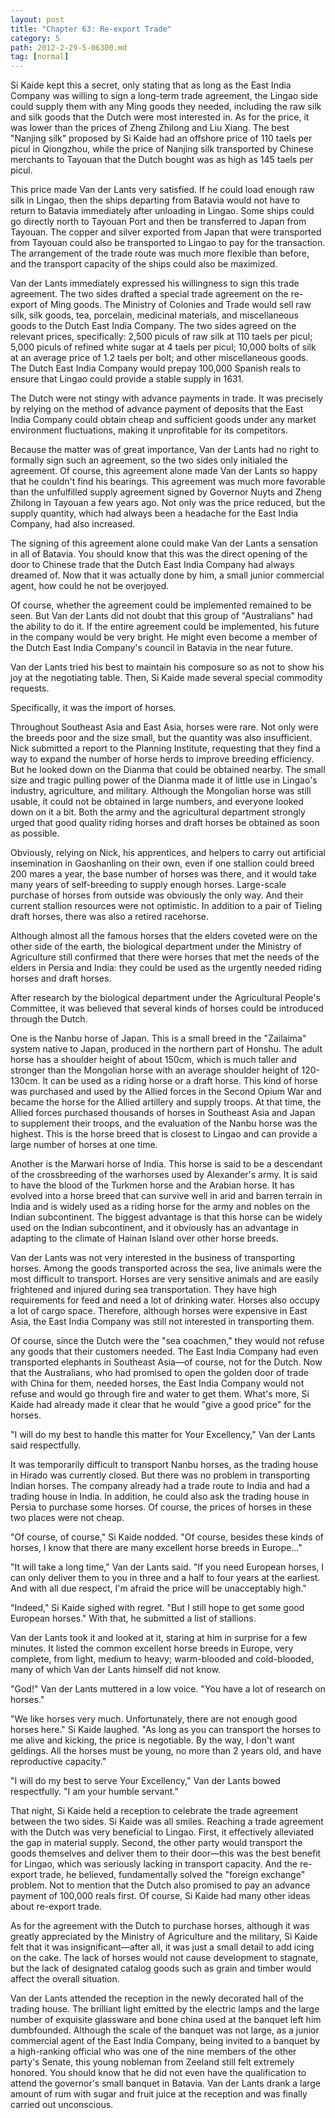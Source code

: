 ```yaml
---
layout: post
title: "Chapter 63: Re-export Trade"
category: 5
path: 2012-2-29-5-06300.md
tag: [normal]
---
```


Si Kaide kept this a secret, only stating that as long as the East India Company was willing to sign a long-term trade agreement, the Lingao side could supply them with any Ming goods they needed, including the raw silk and silk goods that the Dutch were most interested in. As for the price, it was lower than the prices of Zheng Zhilong and Liu Xiang. The best "Nanjing silk" proposed by Si Kaide had an offshore price of 110 taels per picul in Qiongzhou, while the price of Nanjing silk transported by Chinese merchants to Tayouan that the Dutch bought was as high as 145 taels per picul.

This price made Van der Lants very satisfied. If he could load enough raw silk in Lingao, then the ships departing from Batavia would not have to return to Batavia immediately after unloading in Lingao. Some ships could go directly north to Tayouan Port and then be transferred to Japan from Tayouan. The copper and silver exported from Japan that were transported from Tayouan could also be transported to Lingao to pay for the transaction. The arrangement of the trade route was much more flexible than before, and the transport capacity of the ships could also be maximized.

Van der Lants immediately expressed his willingness to sign this trade agreement. The two sides drafted a special trade agreement on the re-export of Ming goods. The Ministry of Colonies and Trade would sell raw silk, silk goods, tea, porcelain, medicinal materials, and miscellaneous goods to the Dutch East India Company. The two sides agreed on the relevant prices, specifically: 2,500 piculs of raw silk at 110 taels per picul; 5,000 piculs of refined white sugar at 4 taels per picul; 10,000 bolts of silk at an average price of 1.2 taels per bolt; and other miscellaneous goods. The Dutch East India Company would prepay 100,000 Spanish reals to ensure that Lingao could provide a stable supply in 1631.

The Dutch were not stingy with advance payments in trade. It was precisely by relying on the method of advance payment of deposits that the East India Company could obtain cheap and sufficient goods under any market environment fluctuations, making it unprofitable for its competitors.

Because the matter was of great importance, Van der Lants had no right to formally sign such an agreement, so the two sides only initialed the agreement. Of course, this agreement alone made Van der Lants so happy that he couldn't find his bearings. This agreement was much more favorable than the unfulfilled supply agreement signed by Governor Nuyts and Zheng Zhilong in Tayouan a few years ago. Not only was the price reduced, but the supply quantity, which had always been a headache for the East India Company, had also increased.

The signing of this agreement alone could make Van der Lants a sensation in all of Batavia. You should know that this was the direct opening of the door to Chinese trade that the Dutch East India Company had always dreamed of. Now that it was actually done by him, a small junior commercial agent, how could he not be overjoyed.

Of course, whether the agreement could be implemented remained to be seen. But Van der Lants did not doubt that this group of "Australians" had the ability to do it. If the entire agreement could be implemented, his future in the company would be very bright. He might even become a member of the Dutch East India Company's council in Batavia in the near future.

Van der Lants tried his best to maintain his composure so as not to show his joy at the negotiating table. Then, Si Kaide made several special commodity requests.

Specifically, it was the import of horses.

Throughout Southeast Asia and East Asia, horses were rare. Not only were the breeds poor and the size small, but the quantity was also insufficient. Nick submitted a report to the Planning Institute, requesting that they find a way to expand the number of horse herds to improve breeding efficiency. But he looked down on the Dianma that could be obtained nearby. The small size and tragic pulling power of the Dianma made it of little use in Lingao's industry, agriculture, and military. Although the Mongolian horse was still usable, it could not be obtained in large numbers, and everyone looked down on it a bit. Both the army and the agricultural department strongly urged that good quality riding horses and draft horses be obtained as soon as possible.

Obviously, relying on Nick, his apprentices, and helpers to carry out artificial insemination in Gaoshanling on their own, even if one stallion could breed 200 mares a year, the base number of horses was there, and it would take many years of self-breeding to supply enough horses. Large-scale purchase of horses from outside was obviously the only way. And their current stallion resources were not optimistic. In addition to a pair of Tieling draft horses, there was also a retired racehorse.

Although almost all the famous horses that the elders coveted were on the other side of the earth, the biological department under the Ministry of Agriculture still confirmed that there were horses that met the needs of the elders in Persia and India: they could be used as the urgently needed riding horses and draft horses.

After research by the biological department under the Agricultural People's Committee, it was believed that several kinds of horses could be introduced through the Dutch.

One is the Nanbu horse of Japan. This is a small breed in the "Zailaima" system native to Japan, produced in the northern part of Honshu. The adult horse has a shoulder height of about 150cm, which is much taller and stronger than the Mongolian horse with an average shoulder height of 120-130cm. It can be used as a riding horse or a draft horse. This kind of horse was purchased and used by the Allied forces in the Second Opium War and became the horse for the Allied artillery and supply troops. At that time, the Allied forces purchased thousands of horses in Southeast Asia and Japan to supplement their troops, and the evaluation of the Nanbu horse was the highest. This is the horse breed that is closest to Lingao and can provide a large number of horses at one time.

Another is the Marwari horse of India. This horse is said to be a descendant of the crossbreeding of the warhorses used by Alexander's army. It is said to have the blood of the Turkmen horse and the Arabian horse. It has evolved into a horse breed that can survive well in arid and barren terrain in India and is widely used as a riding horse for the army and nobles on the Indian subcontinent. The biggest advantage is that this horse can be widely used on the Indian subcontinent, and it obviously has an advantage in adapting to the climate of Hainan Island over other horse breeds.

Van der Lants was not very interested in the business of transporting horses. Among the goods transported across the sea, live animals were the most difficult to transport. Horses are very sensitive animals and are easily frightened and injured during sea transportation. They have high requirements for feed and need a lot of drinking water. Horses also occupy a lot of cargo space. Therefore, although horses were expensive in East Asia, the East India Company was still not interested in transporting them.

Of course, since the Dutch were the "sea coachmen," they would not refuse any goods that their customers needed. The East India Company had even transported elephants in Southeast Asia—of course, not for the Dutch. Now that the Australians, who had promised to open the golden door of trade with China for them, needed horses, the East India Company would not refuse and would go through fire and water to get them. What's more, Si Kaide had already made it clear that he would "give a good price" for the horses.

"I will do my best to handle this matter for Your Excellency," Van der Lants said respectfully.

It was temporarily difficult to transport Nanbu horses, as the trading house in Hirado was currently closed. But there was no problem in transporting Indian horses. The company already had a trade route to India and had a trading house in India. In addition, he could also ask the trading house in Persia to purchase some horses. Of course, the prices of horses in these two places were not cheap.

"Of course, of course," Si Kaide nodded. "Of course, besides these kinds of horses, I know that there are many excellent horse breeds in Europe..."

"It will take a long time," Van der Lants said. "If you need European horses, I can only deliver them to you in three and a half to four years at the earliest. And with all due respect, I'm afraid the price will be unacceptably high."

"Indeed," Si Kaide sighed with regret. "But I still hope to get some good European horses." With that, he submitted a list of stallions.

Van der Lants took it and looked at it, staring at him in surprise for a few minutes. It listed the common excellent horse breeds in Europe, very complete, from light, medium to heavy; warm-blooded and cold-blooded, many of which Van der Lants himself did not know.

"God!" Van der Lants muttered in a low voice. "You have a lot of research on horses."

"We like horses very much. Unfortunately, there are not enough good horses here." Si Kaide laughed. "As long as you can transport the horses to me alive and kicking, the price is negotiable. By the way, I don't want geldings. All the horses must be young, no more than 2 years old, and have reproductive capacity."

"I will do my best to serve Your Excellency," Van der Lants bowed respectfully. "I am your humble servant."

That night, Si Kaide held a reception to celebrate the trade agreement between the two sides. Si Kaide was all smiles. Reaching a trade agreement with the Dutch was very beneficial to Lingao. First, it effectively alleviated the gap in material supply. Second, the other party would transport the goods themselves and deliver them to their door—this was the best benefit for Lingao, which was seriously lacking in transport capacity. And the re-export trade, he believed, fundamentally solved the "foreign exchange" problem. Not to mention that the Dutch also promised to pay an advance payment of 100,000 reals first. Of course, Si Kaide had many other ideas about re-export trade.

As for the agreement with the Dutch to purchase horses, although it was greatly appreciated by the Ministry of Agriculture and the military, Si Kaide felt that it was insignificant—after all, it was just a small detail to add icing on the cake. The lack of horses would not cause development to stagnate, but the lack of designated catalog goods such as grain and timber would affect the overall situation.

Van der Lants attended the reception in the newly decorated hall of the trading house. The brilliant light emitted by the electric lamps and the large number of exquisite glassware and bone china used at the banquet left him dumbfounded. Although the scale of the banquet was not large, as a junior commercial agent of the East India Company, being invited to a banquet by a high-ranking official who was one of the nine members of the other party's Senate, this young nobleman from Zeeland still felt extremely honored. You should know that he did not even have the qualification to attend the governor's small banquet in Batavia. Van der Lants drank a large amount of rum with sugar and fruit juice at the reception and was finally carried out unconscious.